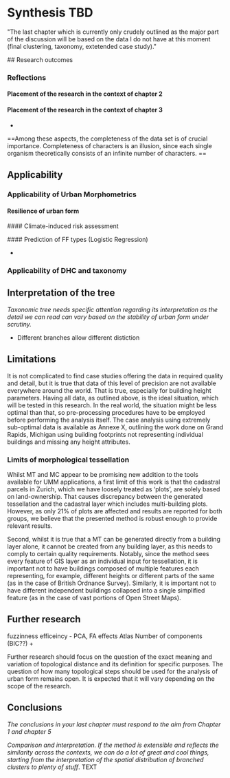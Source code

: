 # Synthesis TBD

"The last chapter which is currently only crudely outlined as the major part of the discussion will be based on the data I do not have at this moment (final clustering, taxonomy, extetended case study)."

## Research outcomes

### Reflections

#### Placement of the research in the context of chapter 2

#### Placement of the research in the context of chapter 3
+


==Among these aspects, the completeness of the data set is of crucial importance. Completeness of characters is an illusion, since each single organism theoretically consists of an infinite number of characters. ==

## Applicability

### Applicability of Urban Morphometrics

#### Resilience of urban form

#### Climate-induced risk assessment

#### Prediction of FF types (Logistic Regression)

+

### Applicability of DHC and taxonomy

## Interpretation of the tree
*Taxonomic tree needs specific attention regarding its interpretation as the detail we can read can vary based on the stability of urban form under scrutiny.*

- Different branches allow different distiction

## Limitations
It is not complicated to find case studies offering the data in required quality and detail, but it is true that data of this level of precision are not available everywhere around the world. That is true, especially for building height parameters. Having all data, as outlined above, is the ideal situation, which will be tested in this research. In the real world, the situation might be less optimal than that, so pre-processing procedures have to be employed before performing the analysis itself. The case analysis using extremely sub-optimal data is available as Annexe X, outlining the work done on Grand Rapids, Michigan using building footprints not representing individual buildings and missing any height attributes.


### Limits of morphological tessellation
Whilst MT and MC appear to be promising new addition to the tools available for UMM applications, a first limit of this work is that the cadastral parcels in Zurich, which we have loosely treated as ‘plots’, are solely based on land-ownership. That causes discrepancy between the generated tessellation and the cadastral layer which includes multi-building plots. However, as only 21% of plots are affected and results are reported for both groups, we believe that the presented method is robust enough to provide relevant results.

Second, whilst it is true that a MT can be generated directly from a building layer alone, it cannot be created from any building layer, as this needs to comply to certain quality requirements. Notably, since the method sees every feature of GIS layer as an individual input for tessellation, it is important not to have buildings composed of multiple features each representing, for example, different heights or different parts of the same (as in the case of British Ordnance Survey). Similarly, it is important not to have different independent buildings collapsed into a single simplified feature (as in the case of vast portions of Open Street Maps).


## Further research

fuzzinness
efficeincy - PCA, FA effects
Atlas
Number of components (BIC??)
+


Further research should focus on the question of the exact meaning and variation of topological distance and its definition for specific purposes. The question of how many topological steps should be used for the analysis of urban form remains open. It is expected that it will vary depending on the scope of the research.

## Conclusions


*The conclusions in your last chapter must respond to the aim from Chapter 1 and chapter 5*



*Comparison and interpretation. If the method is extensible and reflects the similarity across the contexts, we can do a lot of great and cool things, starting from the interpretation of the spatial distribution of branched clusters to plenty of stuff*. TEXT
